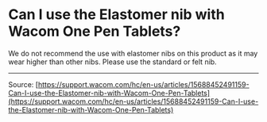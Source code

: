 # Can I use the Elastomer nib with Wacom One Pen Tablets?

We do not recommend the use with elastomer nibs on this product as it may wear higher than other nibs. Please use the standard or felt nib.

---
Source: [https://support.wacom.com/hc/en-us/articles/15688452491159-Can-I-use-the-Elastomer-nib-with-Wacom-One-Pen-Tablets](https://support.wacom.com/hc/en-us/articles/15688452491159-Can-I-use-the-Elastomer-nib-with-Wacom-One-Pen-Tablets)
